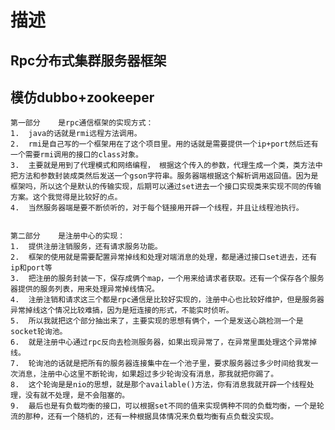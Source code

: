 # 描述
##	Rpc分布式集群服务器框架
##	模仿dubbo+zookeeper

	第一部分	是rpc通信框架的实现方式：
	1.	java的话就是rmi远程方法调用。 
	2.	rmi是自己写的一个框架用在了这个项目里。用的话就是需要提供一个ip+port然后还有一个需要rmi调用的接口的class对象。
	3.	主要就是用到了代理模式和网络编程， 根据这个传入的参数，代理生成一个类，类方法中把方法和参数封装成类然后发送一个gson字符串。服务器端根据这个解析调用返回值。因为是框架吗，所以这个是默认的传输实现，后期可以通过set进去一个接口实现类来实现不同的传输方案。这个我觉得是比较好的点。
	4.	当然服务器端是要不断侦听的，对于每个链接用开辟一个线程，并且让线程池执行。


	第二部分	是注册中心的实现：
	1.	提供注册注销服务，还有请求服务功能。
	2.	框架的使用就是需要配置异常掉线和处理对端消息的处理，都是通过接口set进去，还有ip和port等
	3.	把注册的服务封装一下，保存成俩个map，一个用来给请求者获取。还有一个保存各个服务器提供的服务列表，用来处理异常掉线情况。
	4.	注册注销和请求这三个都是rpc通信是比较好实现的，注册中心也比较好维护，但是服务器异常掉线这个情况比较难搞，因为是短连接的形式，不能实时侦听。
	5.	所以我就把这个部分抽出来了，主要实现的思想有俩个，一个是发送心跳检测一个是socket轮询池。
	6.	就是注册中心通过rpc反向去检测服务器，如果出现异常了，在异常里面处理这个异常掉线。
	7.	轮询池的话就是把所有的服务器连接集中在一个池子里，要求服务器过多少时间给我发一次消息，注册中心这里不断轮询，如果超过多少轮询没有消息，那我就把你踢了。
	8.	这个轮询是是nio的思想，就是那个available()方法，你有消息我就开辟一个线程处理，没有就不处理，是不会阻塞的。
	9.	最后也是有负载均衡的接口，可以根据set不同的值来实现俩种不同的负载均衡，一个是轮流的那种，还有一个随机的，还有一种根据具体情况来负载均衡有点负载没实现。
